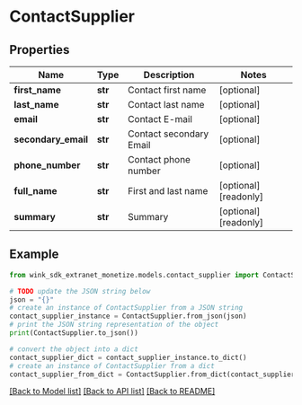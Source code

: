 # ContactSupplier


## Properties

Name | Type | Description | Notes
------------ | ------------- | ------------- | -------------
**first_name** | **str** | Contact first name | [optional] 
**last_name** | **str** | Contact last name | [optional] 
**email** | **str** | Contact E-mail | [optional] 
**secondary_email** | **str** | Contact secondary Email | [optional] 
**phone_number** | **str** | Contact phone number | [optional] 
**full_name** | **str** | First and last name | [optional] [readonly] 
**summary** | **str** | Summary | [optional] [readonly] 

## Example

```python
from wink_sdk_extranet_monetize.models.contact_supplier import ContactSupplier

# TODO update the JSON string below
json = "{}"
# create an instance of ContactSupplier from a JSON string
contact_supplier_instance = ContactSupplier.from_json(json)
# print the JSON string representation of the object
print(ContactSupplier.to_json())

# convert the object into a dict
contact_supplier_dict = contact_supplier_instance.to_dict()
# create an instance of ContactSupplier from a dict
contact_supplier_from_dict = ContactSupplier.from_dict(contact_supplier_dict)
```
[[Back to Model list]](../README.md#documentation-for-models) [[Back to API list]](../README.md#documentation-for-api-endpoints) [[Back to README]](../README.md)


